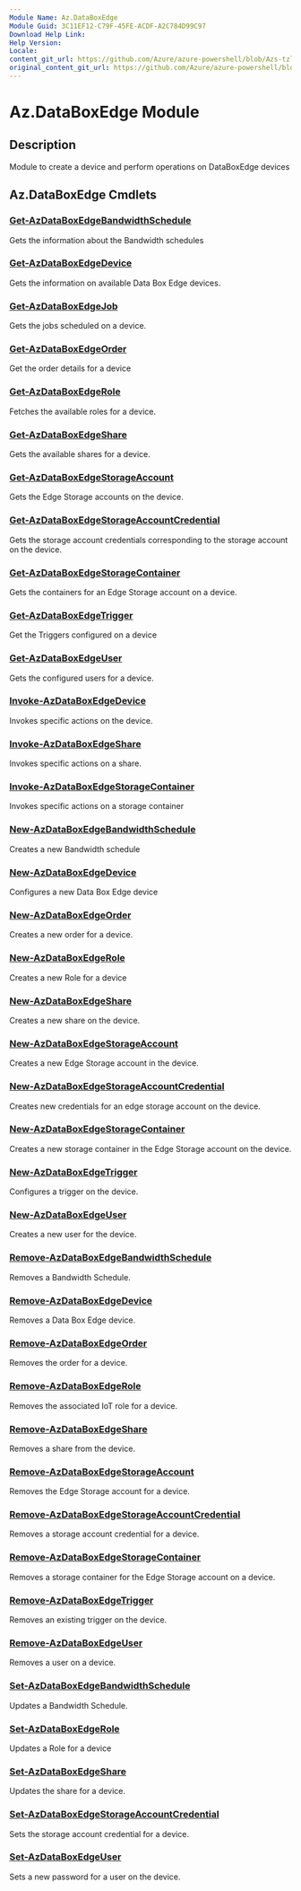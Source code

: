 ```yaml
---
Module Name: Az.DataBoxEdge
Module Guid: 3C11EF12-C79F-45FE-ACDF-A2C784D99C97
Download Help Link: 
Help Version: 
Locale: 
content_git_url: https://github.com/Azure/azure-powershell/blob/Azs-tzl/src/DataBoxEdge/DataBoxEdge/help/Az.DataBoxEdge.md
original_content_git_url: https://github.com/Azure/azure-powershell/blob/Azs-tzl/src/DataBoxEdge/DataBoxEdge/help/Az.DataBoxEdge.md
---
```


# Az.DataBoxEdge Module
## Description
Module to create a device and perform operations on DataBoxEdge devices

## Az.DataBoxEdge Cmdlets
### [Get-AzDataBoxEdgeBandwidthSchedule](Get-AzDataBoxEdgeBandwidthSchedule.md)
Gets the information about the Bandwidth schedules

### [Get-AzDataBoxEdgeDevice](Get-AzDataBoxEdgeDevice.md)
Gets the information on available Data Box Edge devices.

### [Get-AzDataBoxEdgeJob](Get-AzDataBoxEdgeJob.md)
Gets the jobs scheduled on a device.

### [Get-AzDataBoxEdgeOrder](Get-AzDataBoxEdgeOrder.md)
Get the order details for a device

### [Get-AzDataBoxEdgeRole](Get-AzDataBoxEdgeRole.md)
Fetches the available roles for a device.

### [Get-AzDataBoxEdgeShare](Get-AzDataBoxEdgeShare.md)
Gets the available shares for a device.

### [Get-AzDataBoxEdgeStorageAccount](Get-AzDataBoxEdgeStorageAccount.md)
Gets the Edge Storage accounts on the device.

### [Get-AzDataBoxEdgeStorageAccountCredential](Get-AzDataBoxEdgeStorageAccountCredential.md)
Gets the storage account credentials corresponding to the storage account on the device.

### [Get-AzDataBoxEdgeStorageContainer](Get-AzDataBoxEdgeStorageContainer.md)
Gets the containers for an Edge Storage account on a device.

### [Get-AzDataBoxEdgeTrigger](Get-AzDataBoxEdgeTrigger.md)
Get the Triggers configured on a device
 

### [Get-AzDataBoxEdgeUser](Get-AzDataBoxEdgeUser.md)
Gets the configured users for a device.

### [Invoke-AzDataBoxEdgeDevice](Invoke-AzDataBoxEdgeDevice.md)
Invokes specific actions on the device.

### [Invoke-AzDataBoxEdgeShare](Invoke-AzDataBoxEdgeShare.md)
Invokes specific actions on a share.

### [Invoke-AzDataBoxEdgeStorageContainer](Invoke-AzDataBoxEdgeStorageContainer.md)
Invokes specific actions on a storage container

### [New-AzDataBoxEdgeBandwidthSchedule](New-AzDataBoxEdgeBandwidthSchedule.md)
Creates a new Bandwidth schedule

### [New-AzDataBoxEdgeDevice](New-AzDataBoxEdgeDevice.md)
Configures a new Data Box Edge device

### [New-AzDataBoxEdgeOrder](New-AzDataBoxEdgeOrder.md)
Creates a new order for a device.

### [New-AzDataBoxEdgeRole](New-AzDataBoxEdgeRole.md)
Creates a new Role for a device

### [New-AzDataBoxEdgeShare](New-AzDataBoxEdgeShare.md)
Creates a new share on the device.

### [New-AzDataBoxEdgeStorageAccount](New-AzDataBoxEdgeStorageAccount.md)
Creates a new Edge Storage account in the device.

### [New-AzDataBoxEdgeStorageAccountCredential](New-AzDataBoxEdgeStorageAccountCredential.md)
Creates new credentials for an edge storage account on the device.

### [New-AzDataBoxEdgeStorageContainer](New-AzDataBoxEdgeStorageContainer.md)
Creates a new storage container in the Edge Storage account on the device.

### [New-AzDataBoxEdgeTrigger](New-AzDataBoxEdgeTrigger.md)
Configures a trigger on the device.

### [New-AzDataBoxEdgeUser](New-AzDataBoxEdgeUser.md)
Creates a new user for the device.

### [Remove-AzDataBoxEdgeBandwidthSchedule](Remove-AzDataBoxEdgeBandwidthSchedule.md)
Removes a Bandwidth Schedule.

### [Remove-AzDataBoxEdgeDevice](Remove-AzDataBoxEdgeDevice.md)
Removes a Data Box Edge device.

### [Remove-AzDataBoxEdgeOrder](Remove-AzDataBoxEdgeOrder.md)
Removes the order for a device.

### [Remove-AzDataBoxEdgeRole](Remove-AzDataBoxEdgeRole.md)
Removes the associated IoT role for a device.

### [Remove-AzDataBoxEdgeShare](Remove-AzDataBoxEdgeShare.md)
Removes a share from the device.

### [Remove-AzDataBoxEdgeStorageAccount](Remove-AzDataBoxEdgeStorageAccount.md)
Removes the Edge Storage account for a device.

### [Remove-AzDataBoxEdgeStorageAccountCredential](Remove-AzDataBoxEdgeStorageAccountCredential.md)
Removes a storage account credential for a device.

### [Remove-AzDataBoxEdgeStorageContainer](Remove-AzDataBoxEdgeStorageContainer.md)
Removes a storage container for the Edge Storage account on a device.

### [Remove-AzDataBoxEdgeTrigger](Remove-AzDataBoxEdgeTrigger.md)
Removes an existing trigger on the device.

### [Remove-AzDataBoxEdgeUser](Remove-AzDataBoxEdgeUser.md)
Removes a user on a device.

### [Set-AzDataBoxEdgeBandwidthSchedule](Set-AzDataBoxEdgeBandwidthSchedule.md)
Updates a Bandwidth Schedule.

### [Set-AzDataBoxEdgeRole](Set-AzDataBoxEdgeRole.md)
Updates a Role for a device

### [Set-AzDataBoxEdgeShare](Set-AzDataBoxEdgeShare.md)
Updates the share for a device.

### [Set-AzDataBoxEdgeStorageAccountCredential](Set-AzDataBoxEdgeStorageAccountCredential.md)
Sets the storage account credential for a device.

### [Set-AzDataBoxEdgeUser](Set-AzDataBoxEdgeUser.md)
Sets a new password for a user on the device.

